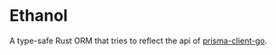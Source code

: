 # Ethanol
A type-safe Rust ORM that tries to reflect the api of [prisma-client-go](https://github.com/prisma/prisma-client-go).